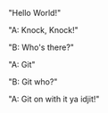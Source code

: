 "Hello World!"

"A: Knock, Knock!"

"B: Who's there?"

"A: Git"

"B: Git who?"

"A: Git on with it ya idjit!"